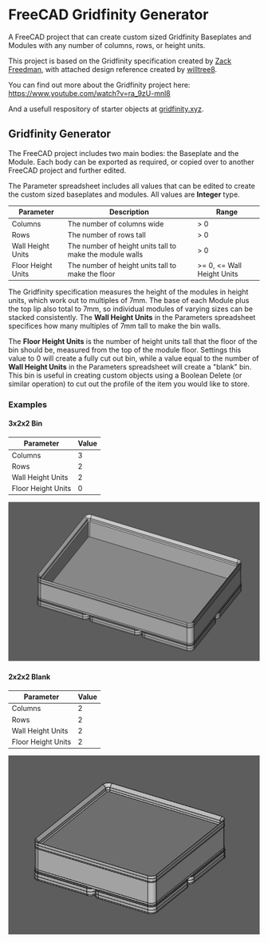 # FreeCAD Gridfinity Generator

A FreeCAD project that can create custom sized Gridfinity Baseplates and Modules with any number of columns, rows, or height units.

This project is based on the Gridfinity specification created by [Zack Freedman](https://github.com/zackfreedman), with attached design reference created by [willtree8](https://github.com/willtree8).

You can find out more about the Gridfinity project here: https://www.youtube.com/watch?v=ra_9zU-mnl8

And a usefull respository of starter objects at [gridfinity.xyz](https://gridfinity.xyz/).

## Gridfinity Generator

The FreeCAD project includes two main bodies: the Baseplate and the Module. Each body can be exported as required, or copied over to another FreeCAD project and further edited.

The Parameter spreadsheet includes all values that can be edited to create the custom sized baseplates and modules. All values are **Integer** type.

| Parameter | Description | Range |
|---|---|---|
| Columns | The number of columns wide | > 0 |
| Rows | The number of rows tall | > 0 |
| Wall Height Units | The number of height units tall to make the module walls | > 0 |
| Floor Height Units | The number of height units tall to make the floor | >= 0, <= Wall Height Units |

The Gridfinity specification measures the height of the modules in height units, which work out to multiples of 7mm. The base of each Module plus the top lip also total to 7mm, so individual modules of varying sizes can be stacked consistently. The **Wall Height Units** in the Parameters spreadsheet specifices how many multiples of 7mm tall to make the bin walls.

The **Floor Height Units** is the number of height units tall that the floor of the bin should be, measured from the top of the module floor. Settings this value to 0 will create a fully cut out bin, while a value equal to the number of **Wall Height Units** in the Parameters spreadsheet will create a "blank" bin. This bin is useful in creating custom objects using a Boolean Delete (or similar operation) to cut out the profile of the item you would like to store.

### Examples

#### 3x2x2 Bin

| Parameter | Value |
|---|---|
| Columns | 3 |
| Rows | 2 |
| Wall Height Units | 2 |
| Floor Height Units | 0 |

![2x3x2 Bin Example](docs/images/3x2x2_example_bin.png)

#### 2x2x2 Blank

| Parameter | Value |
|---|---|
| Columns | 2 |
| Rows | 2 |
| Wall Height Units | 2 |
| Floor Height Units | 2 |

![2x2x2 Blank Example](docs/images/2x2x2_example_blank.png)
